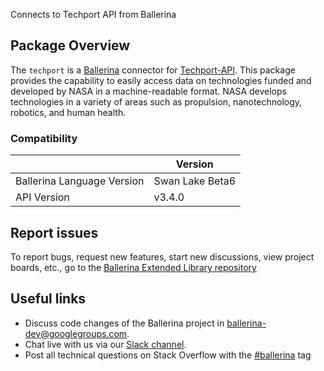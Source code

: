 Connects to Techport API from Ballerina

## Package Overview
The `techport` is a [Ballerina](https://ballerina.io/) connector for [Techport-API](https://data.nasa.gov/developer/external/techport/techport-api.pdf).
This package provides the capability to easily access data on technologies funded and developed by NASA in a machine-readable format. NASA develops technologies in a variety of areas such as propulsion, nanotechnology, robotics, and human health.

### Compatibility
|                               | Version               |
|-------------------------------|-----------------------|
| Ballerina Language Version    | Swan Lake Beta6       |
| API Version                   | v3.4.0                |


## Report issues
To report bugs, request new features, start new discussions, view project boards, etc., go to the [Ballerina Extended Library repository](https://github.com/ballerina-platform/ballerina-extended-library)

## Useful links
- Discuss code changes of the Ballerina project in [ballerina-dev@googlegroups.com](mailto:ballerina-dev@googlegroups.com).
- Chat live with us via our [Slack channel](https://ballerina.io/community/slack/).
- Post all technical questions on Stack Overflow with the [#ballerina](https://stackoverflow.com/questions/tagged/ballerina) tag
